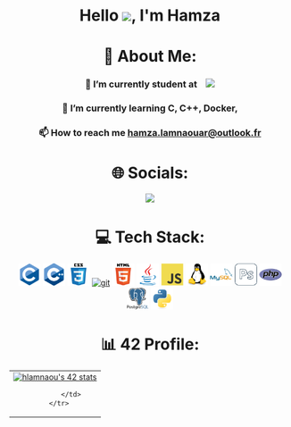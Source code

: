 
<h1 align="center">Hello <img src="https://raw.githubusercontent.com/MartinHeinz/MartinHeinz/master/wave.gif" width="30px">, I'm Hamza</h1>  

<h1 align="center">💫 About Me:</h1>
<div align ="center">
      <h3> 🔭 I’m currently student at &ensp; <a href="https://42.fr/"><img src="https://42.fr/wp-content/uploads/2021/05/42-Final-sigle-seul.svg" height="25px"/></a> </h3>
      <h3> 🌱 I’m currently learning <strong>C, C++, Docker,</strong> </h3>
      <h3> 📫 How to reach me <strong><a href="mailto:hamza.lamnaouar@outlook.fr">hamza.lamnaouar@outlook.fr</a></strong> </h3>
</div>  

<h1 align="center">🌐 Socials:</h1>
<div align="center">
      <a href="https://www.linkedin.com/in/hamza-lamnaouar/"><img src="https://img.shields.io/badge/LinkedIn-%230077B5.svg?logo=linkedin&logoColor=white" height="35px"></a>
</div>  

<h1 align="center">💻 Tech Stack:</h1>
<div align="center">
 <a href="https://www.cprogramming.com/" target="_blank" rel="noreferrer">
                  <img src="https://raw.githubusercontent.com/devicons/devicon/master/icons/c/c-original.svg" alt="c" width="40" height="40"/></a> 
                  <a href="https://www.w3schools.com/cpp/" target="_blank" rel="noreferrer"> 
                  <img src="https://raw.githubusercontent.com/devicons/devicon/master/icons/cplusplus/cplusplus-original.svg" alt="cplusplus" width="40" height="40"/></a> 
                  <a href="https://www.w3schools.com/css/" target="_blank" rel="noreferrer">
                  <img src="https://raw.githubusercontent.com/devicons/devicon/master/icons/css3/css3-original-wordmark.svg" alt="css3" width="40" height="40"/></a>
                  <a href="https://git-scm.com/" target="_blank" rel="noreferrer"> 
                  <img src="https://www.vectorlogo.zone/logos/git-scm/git-scm-icon.svg" alt="git" width="40" height="40"/></a> 
                  <a href="https://www.w3.org/html/" target="_blank" rel="noreferrer"> 
                  <img src="https://raw.githubusercontent.com/devicons/devicon/master/icons/html5/html5-original-wordmark.svg" alt="html5" width="40" height="40"/></a> 
                  <a href="https://www.java.com" target="_blank" rel="noreferrer"> 
                  <img src="https://raw.githubusercontent.com/devicons/devicon/master/icons/java/java-original.svg" alt="java" width="40" height="40"/></a> 
                  <a href="https://developer.mozilla.org/en-US/docs/Web/JavaScript" target="_blank" rel="noreferrer"> 
                  <img src="https://raw.githubusercontent.com/devicons/devicon/master/icons/javascript/javascript-original.svg" alt="javascript" width="40" height="40"/></a> 
                  <a href="https://www.linux.org/" target="_blank" rel="noreferrer"> 
                  <img src="https://raw.githubusercontent.com/devicons/devicon/master/icons/linux/linux-original.svg" alt="linux" width="40" height="40"/></a> 
                  <a href="https://www.mysql.com/" target="_blank" rel="noreferrer"> 
                  <img src="https://raw.githubusercontent.com/devicons/devicon/master/icons/mysql/mysql-original-wordmark.svg" alt="mysql" width="40" height="40"/></a> 
                  <a href="https://www.photoshop.com/en" target="_blank" rel="noreferrer"> 
                  <img src="https://raw.githubusercontent.com/devicons/devicon/master/icons/photoshop/photoshop-line.svg" alt="photoshop" width="40" height="40"/></a> 
                  <a href="https://www.php.net" target="_blank" rel="noreferrer"> 
                  <img src="https://raw.githubusercontent.com/devicons/devicon/master/icons/php/php-original.svg" alt="php" width="40" height="40"/></a> 
                  <a href="https://www.postgresql.org" target="_blank" rel="noreferrer"> 
                  <img src="https://raw.githubusercontent.com/devicons/devicon/master/icons/postgresql/postgresql-original-wordmark.svg" alt="postgresql" width="40" height="40"/></a>
                  <a href="https://www.python.org" target="_blank" rel="noreferrer"> 
                  <img src="https://raw.githubusercontent.com/devicons/devicon/master/icons/python/python-original.svg" alt="python" width="40" height="40"/></a>
</div>  

<h1 align="center">📊 42 Profile:</h1>
<table align="center" border="0">
      <tr width="100%">
            <td colspan="2"  align="center">
                  <a href="https://github.com/oakoudad/badge42"><img src="https://badge.mediaplus.ma/black/hlamnaou?1337Badge=off&UM6P=off" alt="hlamnaou's 42 stats" /></a>
                 
            </td>
      </tr>
</table>

<!-- Proudly created with GPRM ( https://gprm.itsvg.in ) -->
